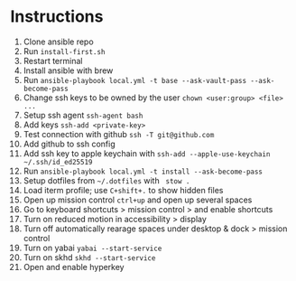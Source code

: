 # Instructions

1. Clone ansible repo
2. Run `install-first.sh`
3. Restart terminal
4. Install ansible with brew
5. Run `ansible-playbook local.yml -t base --ask-vault-pass --ask-become-pass`
6. Change ssh keys to be owned by the user `chown <user:group> <file> ...`
7. Setup ssh agent `ssh-agent bash`
8. Add keys `ssh-add <private-key>`
9. Test connection with github `ssh -T git@github.com`
10. Add github to ssh config
11. Add ssh key to apple keychain with `ssh-add --apple-use-keychain ~/.ssh/id_ed25519`
10. Run `ansible-playbook local.yml -t install --ask-become-pass`
11. Setup dotfiles from `~/.dotfiles` with ` stow .`
12. Load iterm profile; use `C+shift+.` to show hidden files
13. Open up mission control `ctrl+up` and open up several spaces
14. Go to keyboard shortcuts > mission control > and enable shortcuts
15. Turn on reduced motion in accessibility > display
16. Turn off automatically rearage spaces under desktop & dock > mission control
17. Turn on yabai `yabai --start-service`
18. Turn on skhd `skhd --start-service`
19. Open and enable hyperkey
